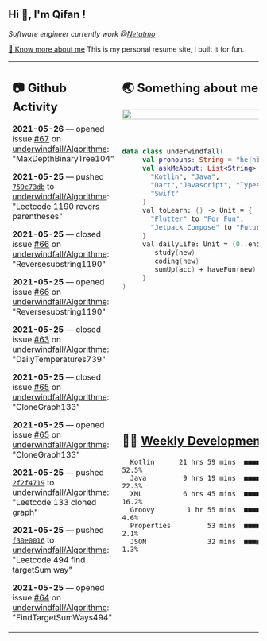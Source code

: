 <h2> Hi 👋, I'm Qifan ! </h2>
<p><em>Software engineer currently work @<a href="https://www.netatmo.com">Netatmo</a>
</em></p><p><a href="https://qifanyang.com/resume" target="_blank"> 🔭 Know more about me</a> This is my personal resume site, I built it for fun.</p>
<table><tr><td valign="top" rowspan="2">

 ## 📷 Github Activity
 <!-- githubActivity starts -->
  **2021-05-26** — opened issue [#67](https://api.github.com/repos/underwindfall/Algorithme/issues/67) on [underwindfall/Algorithme](https://api.github.com/repos/underwindfall/Algorithme): "MaxDepthBinaryTree104"

  **2021-05-25** — pushed [`759c73db`](https://api.github.com/repos/underwindfall/Algorithme/commits/759c73db189a92af6336959a9afa86bd7a22ec18) to [underwindfall/Algorithme](https://api.github.com/repos/underwindfall/Algorithme): "Leetcode 1190 revers parentheses"

  **2021-05-25** — closed issue [#66](https://api.github.com/repos/underwindfall/Algorithme/issues/66) on [underwindfall/Algorithme](https://api.github.com/repos/underwindfall/Algorithme): "Reversesubstring1190"

  **2021-05-25** — opened issue [#66](https://api.github.com/repos/underwindfall/Algorithme/issues/66) on [underwindfall/Algorithme](https://api.github.com/repos/underwindfall/Algorithme): "Reversesubstring1190"

  **2021-05-25** — closed issue [#63](https://api.github.com/repos/underwindfall/Algorithme/issues/63) on [underwindfall/Algorithme](https://api.github.com/repos/underwindfall/Algorithme): "DailyTemperatures739"

  **2021-05-25** — closed issue [#65](https://api.github.com/repos/underwindfall/Algorithme/issues/65) on [underwindfall/Algorithme](https://api.github.com/repos/underwindfall/Algorithme): "CloneGraph133"

  **2021-05-25** — opened issue [#65](https://api.github.com/repos/underwindfall/Algorithme/issues/65) on [underwindfall/Algorithme](https://api.github.com/repos/underwindfall/Algorithme): "CloneGraph133"

  **2021-05-25** — pushed [`2f2f4719`](https://api.github.com/repos/underwindfall/Algorithme/commits/2f2f47198b3454c942e86e49c1e6848f7eee069b) to [underwindfall/Algorithme](https://api.github.com/repos/underwindfall/Algorithme): "Leetcode 133 cloned graph"

  **2021-05-25** — pushed [`f30e0016`](https://api.github.com/repos/underwindfall/Algorithme/commits/f30e0016b19970db65e39d29901a1a25e32738a4) to [underwindfall/Algorithme](https://api.github.com/repos/underwindfall/Algorithme): "Leetcode 494 find targetSum way"

  **2021-05-25** — opened issue [#64](https://api.github.com/repos/underwindfall/Algorithme/issues/64) on [underwindfall/Algorithme](https://api.github.com/repos/underwindfall/Algorithme): "FindTargetSumWays494"
 <!-- githubActivity ends -->
 </td><td valign="top">

 ## 🌏 Something about me
 <!-- profile starts -->
 <a href="https://github.com/underwindfall" width="100%">
  <img src="https://github-readme-stats.vercel.app/api?username=underwindfall&show_icons=true&icon_color=805AD5&text_color=718096&bg_color=ffffff00&hide_title=true&include_all_commits=true&count_private=true&hide_border=true" width="100%"/>
 </a>
 <br/>
 <br/>
 <br/>
 
 ```kotlin
 data class underwindfall(
      val pronouns: String = "he|him",
      val askMeAbout: List<String> = listOf(
        "Kotlin", "Java", 
        "Dart","Javascript", "Typescript",
        "Swift"
      )
      val toLearn: () -> Unit = {
        "Flutter" to "For Fun",
        "Jetpack Compose" to "Future"
      }
      val dailyLife: Unit = (0..end).reduce { acc, new ->	
         study(new)	
         coding(new)	
         sumUp(acc) + haveFun(new)	
      }
 )
 ```
 <!-- profile ends -->
 </td></tr><tr><td valign="top">

 ## 🏊‍♂️ <a href="https://gist.github.com/underwindfall/377ee88ba1fabd1e93516e48ca9c61eb" target="_blank">Weekly Development Breakdown</a>
  <!-- codeTime starts -->
  ```text
    Kotlin      21 hrs 59 mins  ■■■■■■■■■■■■■■■■□□□□□□□□  52.5%
    Java         9 hrs 19 mins  ■■■■■■■■▦□□□□□□□□□□□□□□□  22.3%
    XML          6 hrs 45 mins  ■■■■■■■◱□□□□□□□□□□□□□□□□  16.2%
    Groovy        1 hr 55 mins  ■■■■▥□□□□□□□□□□□□□□□□□□□   4.6%
    Properties         53 mins  ■■■■□□□□□□□□□□□□□□□□□□□□   2.1%
    JSON               32 mins  ■■■▦□□□□□□□□□□□□□□□□□□□□   1.3%
  ```
  <!-- codeTime starts -->
  </td></tr></table>